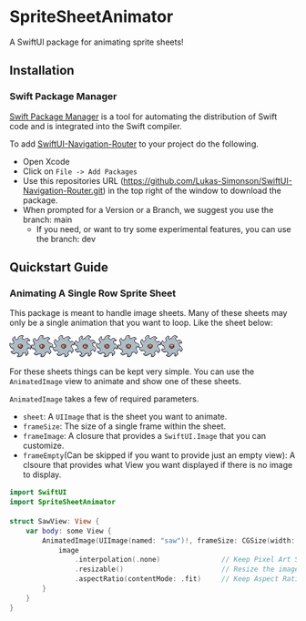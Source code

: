 # SpriteSheetAnimator
A SwiftUI package for animating sprite sheets!

## Installation

### Swift Package Manager

[Swift Package Manager](https://swift.org/package-manager/) is a tool for automating the distribution of Swift code and is integrated into the Swift compiler.

To add [SwiftUI-Navigation-Router](https://github.com/Lukas-Simonson/SwiftUI-Navigation-Router) to your project do the following.
- Open Xcode
- Click on `File -> Add Packages`
- Use this repositories URL (https://github.com/Lukas-Simonson/SwiftUI-Navigation-Router.git) in the top right of the window to download the package.
- When prompted for a Version or a Branch, we suggest you use the branch: main
  - If you need, or want to try some experimental features, you can use the branch: dev


## Quickstart Guide

### Animating A Single Row Sprite Sheet

This package is meant to handle image sheets. Many of these sheets may only be a single animation that you want to loop. Like the sheet below:

![SawImage](https://github.com/Lukas-Simonson/SwiftUI-SpriteSheetAnimator/blob/main/Static/saw.png)

For these sheets things can be kept very simple. You can use the `AnimatedImage` view to animate and show one of these sheets.

`AnimatedImage` takes a few of required parameters.
- `sheet`: A `UIImage` that is the sheet you want to animate.
- `frameSize`: The size of a single frame within the sheet.
- `frameImage`: A closure that provides a `SwiftUI.Image` that you can customize.
- `frameEmpty`(Can be skipped if you want to provide just an empty view): A clsoure that provides what View you want displayed if there is no image to display.

```swift
import SwiftUI
import SpriteSheetAnimator

struct SawView: View {
    var body: some View {
        AnimatedImage(UIImage(named: "saw")!, frameSize: CGSize(width: 38, height: 38)) { image in
            image
                .interpolation(.none)               // Keep Pixel Art Style
                .resizable()                        // Resize the image
                .aspectRatio(contentMode: .fit)     // Keep Aspect Ratio
        }
    }
}
```
